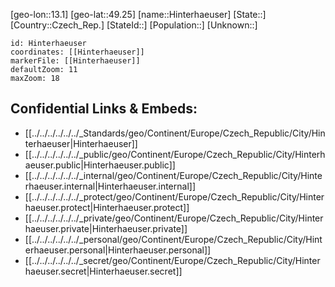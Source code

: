 ﻿---
location: [49.25,13.1]
mapzoom: [7,12] 
mapmarker: city 
type: City
tags:
- geo/City


SpocWebEntityId: 30949
isDeleted: false
confidential: public

---
[geo-lon::13.1]
[geo-lat::49.25]
[name::Hinterhaeuser]
[State::]
[Country::Czech_Rep.]
[StateId::]
[Population::]
[Unknown::]


```leaflet
id: Hinterhaeuser
coordinates: [[Hinterhaeuser]]
markerFile: [[Hinterhaeuser]]
defaultZoom: 11 
maxZoom: 18
```


## Confidential Links & Embeds: 
- [[../../../../../../_Standards/geo/Continent/Europe/Czech_Republic/City/Hinterhaeuser|Hinterhaeuser]] 
- [[../../../../../../_public/geo/Continent/Europe/Czech_Republic/City/Hinterhaeuser.public|Hinterhaeuser.public]] 
- [[../../../../../../_internal/geo/Continent/Europe/Czech_Republic/City/Hinterhaeuser.internal|Hinterhaeuser.internal]] 
- [[../../../../../../_protect/geo/Continent/Europe/Czech_Republic/City/Hinterhaeuser.protect|Hinterhaeuser.protect]] 
- [[../../../../../../_private/geo/Continent/Europe/Czech_Republic/City/Hinterhaeuser.private|Hinterhaeuser.private]] 
- [[../../../../../../_personal/geo/Continent/Europe/Czech_Republic/City/Hinterhaeuser.personal|Hinterhaeuser.personal]] 
- [[../../../../../../_secret/geo/Continent/Europe/Czech_Republic/City/Hinterhaeuser.secret|Hinterhaeuser.secret]] 
